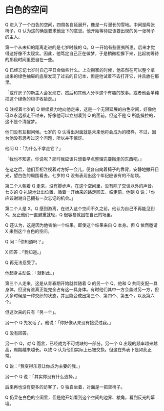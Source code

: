 # 白色的空间


Q 进入了一个白色的空间，四周各自延展开，像是一片漫长的雪地。中间是两张椅子，Q 认为这的确是要求他坐下的意思。他开始等待应该要出现的另一张椅子的主人。

第一个从未知的距离走进的是七岁时候的 Q。Q 一开始有些匪夷所思，后来才觉得这好像不太现实。因此，他笃定自己正在做梦，于是稍微松懈下来，比起初等待的那段时间里更自在一些。

Q 已经忘记七岁时自己平日会做些什么。上次搬家的时候，他虽然在可以整个拿出来的绿色抽屉的底层发现了过去的日记本，但是他试着不去打开它，并且放在那里。

「或许房子的新主人会发现它，然后和其他人分享这个有趣的故事。或者他会单纯把这个绿色的柜子收拾走。」

Q 注视着七岁的 Q 继续费力地向他走来，这是一个无限延展的白色空间，好像他可以永远都走不过来，好像他可以立刻凑到 Q 的面前。但这不是 Q 所能操控的，这不是个清醒梦。

他们没有互相问候。七岁的 Q 认得出对面就是未来他将会成为的模样，不过，因为他没有思考过这个问题，所以并不惊讶。

他问 Q：「为什么不拿走它？」

「我也不知道。你说呢？那时我应该只想着早点整理完要搬走的东西吧。」

在这之后，他们互相注视着对方好一会儿，便各自向着椅子的靠背，安静地撇开目光，望白色的周围看去。七岁的 Q 没有表现出这个年纪应该有的不耐烦。

第二个人朝着 Q 走来，没有脚步声。在这个空间里，没有除了交谈以外的声音。七岁的 Q 礼貌地让出位置，循着一开始来的路走回去。临走前，他朝 Q 说：「你应该谢谢自己拥有一次忘记的机会。」

第二个人是 X。Q 感到游离，在进入这个空间不久之前，他认为自己不再能见到 X。反正他们一直避重就轻，Q 很容易就困在自己的场里。

Q 还认为，这是因为他害怕一个结果，即使这个结果来自 Q 本身。但 Q 依然邀请 X 来到这个白色的空间。

Q 问：「你知道吗？」

X 回答：「我知道。」

Q 再无法忍受了。

他起身主动说：「就到此。」

第三个人走来，这是从青春期开始就伴随着 Q 的另一个 Q。他和 Q 共同支配一具身体，但没有谁真正能完全占有这一具身体。有时他们其中一方会盖过另一方，但大多时候是一种交织的状态，并且能合成出第三个、第四个、第五个，以及第六个。

但这次来的只有「另一个」。

另一个 Q 先发话了。他说：「你好像从来没有接受过我。」

Q 没有回答。

另一个 Q，对 Q 而言，已经成为不可或缺的一部分。另一个 Q 出现的频率越来越高，周期越来越长。以致 Q 认为他们实际上已被交换。但这在外表下是如此正常。

Q 说：「我变得乐意让你成为主要的我。」

另一个 Q 说：「其实你没有什么选择。」

后来再也没有更多的访客了，Q 独自坐着，对面是一把空椅子。

Q 仍呆在白色的空间里，但是他开始看到这个空间的边界、棱角，看到反光的幕墙。
